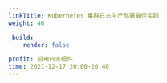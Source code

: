 ```yaml
---
linkTitle: Kubernetes 集群日志生产部署最佳实践
weight: 46

_build:
    render: false

profit: 启用日志组件
time: 2021-12-17 20:00-20:40
---
```

